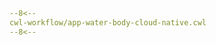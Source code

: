 
```yaml linenums="1" hl_lines="8-71" title="app-water-body-cloud-native.cwl"
--8<--
cwl-workflow/app-water-body-cloud-native.cwl
--8<--
```
